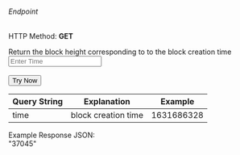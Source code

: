 <h6>Endpoint</h6>
<p id="endpoint"></p>

HTTP Method: **GET**

Return the block height corresponding to to the block creation time
<input class="md-input" placeholder="Enter Time" id="time" width="100"></input><br/><br/>
<button class="md-button" onclick="tryNow()">Try Now</button>

<script>
   document.getElementById("endpoint").innerHTML =`http://3.38.34.30:3836/block_height_at/${document.getElementById("time").value || "1631686328"}`
    function tryNow(){
        document.getElementById("showResult").innerHTML =""
        document.getElementById("endpoint").innerHTML =""
        fetch(`http://3.38.34.30:3836/block_height_at/${document.getElementById("time").value || "1631686328"}`).then((res) => {
            res.json().then((res) => {
                document.getElementById("showResult").innerHTML = JSON.stringify(res[0])
                document.getElementById("endpoint").innerHTML =`http://3.38.34.30:3836/block_height_at/${document.getElementById("time").value || "1631686328"}`
                })
        }).catch((err) => {
            console.log(err)
        })
    }
</script>
<p id="showResult"></p>

| Query String | Explanation    | Example                            |
| ------------ | -------------- | ---------------------------------- |
| time         | block creation time | 1631686328 |

Example Response JSON:<br/>
"37045"
